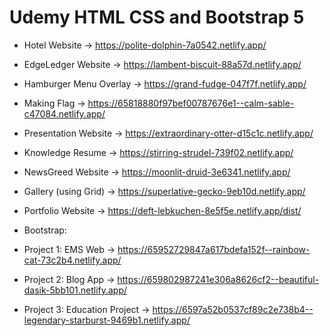# Udemy HTML CSS and Bootstrap 5

- Hotel Website -> https://polite-dolphin-7a0542.netlify.app/
- EdgeLedger Website -> https://lambent-biscuit-88a57d.netlify.app/
- Hamburger Menu Overlay -> https://grand-fudge-047f7f.netlify.app/
- Making Flag -> https://65818880f97bef00787676e1--calm-sable-c47084.netlify.app/
- Presentation Website -> https://extraordinary-otter-d15c1c.netlify.app/
- Knowledge Resume -> https://stirring-strudel-739f02.netlify.app/
- NewsGreed Website -> https://moonlit-druid-3e6341.netlify.app/
- Gallery (using Grid) -> https://superlative-gecko-9eb10d.netlify.app/
- Portfolio Website -> https://deft-lebkuchen-8e5f5e.netlify.app/dist/

- Bootstrap:

- Project 1: EMS Web -> https://65952729847a617bdefa152f--rainbow-cat-73c2b4.netlify.app/
- Project 2: Blog App -> https://659802987241e306a8626cf2--beautiful-dasik-5bb101.netlify.app/
- Project 3: Education Project -> https://6597a52b0537cf89c2e738b4--legendary-starburst-9469b1.netlify.app/